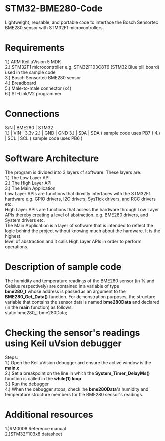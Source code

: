 # STM32-BME280-Code
Lightweight, reusable, and portable code to interface the Bosch Sensortec BME280 sensor with STM32F1 microcontrollers.  
# Requirements
1.) ARM Keil uVision 5 MDK  
2.) STM32F1 microcontroller e.g. STM32F103C8T6 (STM32 Blue pill board) used in the sample code    
3.) Bosch Sensortec BME280 sensor  
4.) Breadboard  
5.) Male-to-male connector (x4)  
6.) ST-Link/V2 programmer  
# Connections  
S/N   |   BME280    |   STM32   
1.)   |    VIN      |   3.3v
2.)   |    GND      |   GND
3.)   |    SDA      |   SDA ( sample code uses PB7 )
4.)   |    SCL      |   SCL ( sample code uses PB6 )  
# Software Architecture  
The program is divided into 3 layers of software. These layers are:  
1.) The Low Layer API  
2.) The High Layer API  
3.) The Main Application  
Low Layer APIs are functions that directly interfaces with the STM32F1 hardware e.g. GPIO drivers, I2C drivers, SysTick drivers, and RCC drivers etc.  
High Layer APIs are functions that access the hardware through Low Layer APIs thereby creating a level of abstraction. e.g. BME280 drivers, and System drivers etc.  
The Main Application is a layer of software that is intended to reflect the logic behind the project without knowing much about the hardware. It is the highest  
level of abstraction and it calls High Layer APIs in order to perform operations.  
# Description of sample code  
The humidity and temperature readings of the BME280 sensor (in % and Celsius respectively) are contained in a variable of type   
**bme280_t** whose address is passed as an argument to the **BME280_Get_Data()** function. For demonstration purposes, the structure variable that contains the sensor data is named **bme280Data** and declared (in the **main** function) as follows:  
    static bme280_t bme280Data;  
 
 # Checking the sensor's readings using Keil uVsion debugger  
 Steps:  
 1.) Open the Keil uVision debugger and ensure the active window is the **main.c**  
 2.) Set a breakpoint on the line in which the **System_Timer_DelayMs()** function is called in the **while(1) loop**  
 3.) Run the debugger  
 4.) When the debugger stops, check the **bme280Data**'s humidity and temperature structure members for the BME280 sensor's readings.  
 # Additional resources  
 1.)RM0008 Reference manual  
 2.)STM32F103x8 datasheet  
    
